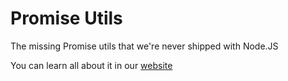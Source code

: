 # Promise Utils

The missing Promise utils that we're never shipped with Node.JS

You can learn all about it in our [website](https://jordanh1996.github.io/promises-utils/)
